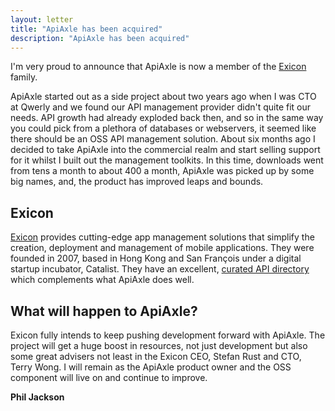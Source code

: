 ```yaml
---
layout: letter
title: "ApiAxle has been acquired"
description: "ApiAxle has been acquired"
---
```


I'm very proud to announce that ApiAxle is now a member of the
[Exicon](http://exiconglobal.com) family.

ApiAxle started out as a side project about two years ago when I was
CTO at Qwerly and we found our API management provider didn't quite
fit our needs. API growth had already exploded back then, and so in
the same way you could pick from a plethora of databases or
webservers, it seemed like there should be an OSS API management
solution. About six months ago I decided to take ApiAxle into the
commercial realm and start selling support for it whilst I built out
the management toolkits. In this time, downloads went from tens a
month to about 400 a month, ApiAxle was picked up by some big names,
and, the product has improved leaps and bounds.

## Exicon

[Exicon](http://exiconglobal.com) provides cutting-edge app management
solutions that simplify the creation, deployment and management of
mobile applications. They were founded in 2007, based in Hong Kong and
San François under a digital startup incubator, Catalist. They have an
excellent,
[curated API directory](http://app.exiconglobal.com/api-dir/) which
complements what ApiAxle does well.

## What will happen to ApiAxle?

Exicon fully intends to keep pushing development forward with
ApiAxle. The project will get a huge boost in resources, not just
development but also some great advisers not least in the Exicon CEO,
Stefan Rust and CTO, Terry Wong. I will remain as the ApiAxle product
owner and the OSS component will live on and continue to improve.

<div class="letter-sig"><b>Phil Jackson</b></div>

